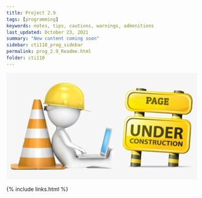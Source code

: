 ```yaml
---
title: Project 2.9
tags: [programming]
keywords: notes, tips, cautions, warnings, admonitions
last_updated: October 23, 2021
summary: "New content coming soon"
sidebar: cti110_prog_sidebar
permalink: prog_2.9_Readme.html
folder: cti110
---
```


![under construction](../../images/new-content-coming-soon-web-page-is-under.png)

{% include links.html %}

